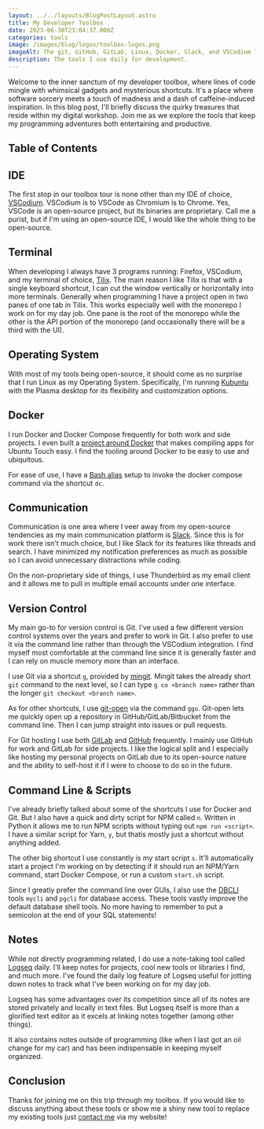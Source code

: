 ```yaml
---
layout: ../../layouts/BlogPostLayout.astro
title: My Developer Toolbox
date: 2023-06-30T23:04:37.000Z
categories: tools
image: /images/blog/logos/toolbox-logos.png
imageAlt: The git, GitHub, GitLab, Linux, Docker, Slack, and VSCodium logos
description: The tools I use daily for development.
---
```



Welcome to the inner sanctum of my developer toolbox, where lines of code mingle
with whimsical gadgets and mysterious shortcuts. It's a place where software
sorcery meets a touch of madness and a dash of caffeine-induced inspiration.
In this blog post, I'll briefly discuss the quirky treasures that reside within
my digital workshop. Join me as we explore the tools that keep my programming
adventures both entertaining and productive.

## Table of Contents

## IDE

The first stop in our toolbox tour is none other than my IDE of choice,
[VSCodium](https://vscodium.com/). VSCodium is to VSCode as Chromium is to Chrome.
Yes, VSCode is an open-source project, but its binaries are proprietary. Call me
a purist, but if I'm using an open-source IDE, I would like the whole thing to be
open-source.

## Terminal

When developing I always have 3 programs running: Firefox, VSCodium, and my terminal
of choice, [Tilix](https://gnunn1.github.io/tilix-web/). The main reason I like
Tilix is that with a single keyboard shortcut, I can cut the window vertically
or horizontally into more terminals. Generally when programming I have a project
open in two panes of one tab in Tilix. This works especially well with the monorepo
I work on for my day job. One pane is the root of the monorepo while the other
is the API portion of the monorepo (and occasionally there will be a third with the
UI).

## Operating System

With most of my tools being open-source, it should come as no surprise that I run
Linux as my Operating System. Specifically, I'm running [Kubuntu](https://kubuntu.org/)
with the Plasma desktop for its flexibility and customization options.

## Docker

I run Docker and Docker Compose frequently for both work and side projects. I even
built a [project around Docker](https://clickable-ut.dev/en/latest/) that makes
compiling apps for Ubuntu Touch easy. I find the tooling around Docker to be
easy to use and ubiquitous.

For ease of use, I have a [Bash alias](https://tldp.org/LDP/abs/html/aliases.html)
setup to invoke the docker compose command via the shortcut `dc`.

## Communication

Communication is one area where I veer away from my open-source tendencies as
my main communication platform is [Slack](https://slack.com/). Since this is for
work there isn't much choice, but I like Slack for its features like threads and search.
I have minimized my notification preferences as much as possible so I can avoid unnecessary distractions
while coding.

On the non-proprietary side of things, I use Thunderbird as my email
client and it allows me to pull in multiple email accounts under one interface.

## Version Control

My main go-to for version control is Git. I've used a few different version control
systems over the years and prefer to work in Git. I also prefer to use it
via the command line rather than through the VSCodium integration. I find myself
most comfortable at the command line since it is generally faster and I can rely
on muscle memory more than an interface.

I use Git via a shortcut `g`, provided by [mingit](https://gitlab.com/bhdouglass/mingit).
Mingit takes the already short `git` command to the next level, so I can type
`g co <branch name>` rather than the longer `git checkout <branch name>`.

As for other shortcuts, I use [git-open](../git-open/) via the command `ggo`.
Git-open lets me quickly open up a repository in GitHub/GitLab/Bitbucket from the
command line. Then I can jump straight into issues or pull requests.

For Git hosting I use both [GitLab](https://gitlab.com/) and [GitHub](https://github.com/)
frequently. I mainly use GitHub for work and GitLab for side projects. I like the
logical split and I especially like hosting my personal projects on GitLab due to
its open-source nature and the ability to self-host it if I were to choose to
do so in the future.

## Command Line & Scripts

I've already briefly talked about some of the shortcuts I use for Docker and Git.
But I also have a quick and dirty script for NPM called `n`. Written in Python
it allows me to run NPM scripts without typing out `npm run <script>`. I have a similar
script for Yarn, `y`, but thatis mostly just a shortcut without anything added.

The other big shortcut I use constantly is my start script `s`. It'll automatically
start a project I'm working on by detecting if it should run an NPM/Yarn command,
start Docker Compose, or run a custom `start.sh` script.

Since I greatly prefer the command line over GUIs, I also use the [DBCLI](https://www.dbcli.com/)
tools `mycli` and `pgcli` for database access. These tools vastly improve the default
database shell tools. No more having to remember to put a semicolon at the end of your
SQL statements!

## Notes

While not directly programming related, I do use a note-taking tool called
[Logseq](https://logseq.com/) daily. I'll keep notes for projects, cool new tools
or libraries I find, and much more. I've found the daily log feature of Logseq useful
for jotting down notes to track what I've been working on for my day job.

Logseq has some advantages over its competition since all of its notes are stored
privately and locally in text files. But Logseq itself is more than a glorified text
editor as it excels at linking notes together (among other things).

It also contains notes outside of programming (like when I last got an oil change
for my car) and has been indispensable in keeping myself organized.

## Conclusion

Thanks for joining me on this trip through my toolbox. If you would like to discuss
anything about these tools or show me a shiny new tool to replace my existing tools
just [contact me](/#contact) via my website!
